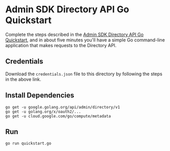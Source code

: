 # Admin SDK Directory API Go Quickstart

Complete the steps described in the [Admin SDK Directory API Go Quickstart](https://developers.google.com/admin-sdk/directory/v1/quickstart/go), and in about five minutes you'll have a simple Go command-line application that makes requests to the Directory API.

## Credentials

Download the `credentials.json` file to this directory by following the steps in the above link.

## Install Dependencies

```
go get -u google.golang.org/api/admin/directory/v1
go get -u golang.org/x/oauth2/...
go get -u cloud.google.com/go/compute/metadata
```

## Run

`go run quickstart.go`
